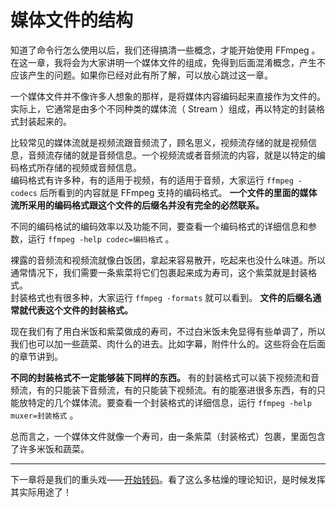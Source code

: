 # 媒体文件的结构

知道了命令行怎么使用以后，我们还得搞清一些概念，才能开始使用 FFmpeg 。在这一章，我将会为大家讲明一个媒体文件的组成，免得到后面混淆概念，产生不应该产生的问题。如果你已经对此有所了解，可以放心跳过这一章。

一个媒体文件并不像许多人想象的那样，是将媒体内容编码起来直接作为文件的。实际上，它通常是由多个不同种类的媒体流（ Stream ）组成，再以特定的封装格式封装起来的。

比较常见的媒体流就是视频流跟音频流了，顾名思义，视频流存储的就是视频信息，音频流存储的就是音频信息。一个视频流或者音频流的内容，就是以特定的编码格式所存储的视频或音频信息。  
编码格式有许多种，有的适用于视频，有的适用于音频，大家运行 `ffmpeg -codecs` 后所看到的内容就是 FFmpeg 支持的编码格式。 **一个文件的里面的媒体流所采用的编码格式跟这个文件的后缀名并没有完全的必然联系。**

不同的编码格试的编码效率以及功能不同，要查看一个编码格式的详细信息和参数，运行 `ffmpeg -help codec=编码格式` 。

裸露的音频流和视频流就像白饭团，拿起来容易散开，吃起来也没什么味道。所以通常情况下，我们需要一条紫菜将它们包裹起来成为寿司，这个紫菜就是封装格式。  
封装格式也有很多种，大家运行 `ffmpeg -formats` 就可以看到。 **文件的后缀名通常就代表这个文件的封装格式。**

现在我们有了用白米饭和紫菜做成的寿司，不过白米饭未免显得有些单调了，所以我们也可以加一些蔬菜、肉什么的进去。比如字幕，附件什么的。这些将会在后面的章节讲到。

**不同的封装格式不一定能够装下同样的东西。** 有的封装格式可以装下视频流和音频流，有的只能装下音频流，有的只能装下视频流。有的能塞进很多东西，有的只能放特定的几个媒体流。要查看一个封装格式的详细信息，运行 `ffmpeg -help muxer=封装格式` 。

总而言之，一个媒体文件就像一个寿司，由一条紫菜（封装格式）包裹，里面包含了许多米饭和蔬菜。

-------------------------

下一章将是我们的重头戏——[开始转码](05-start-converting.md)。看了这么多枯燥的理论知识，是时候发挥其实际用途了！
